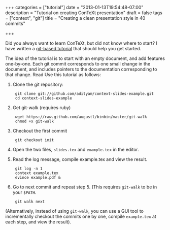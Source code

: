 +++
categories = ["tutorial"]
date = "2013-01-13T19:54:48-07:00"
description = "Tutorial on creating ConTeXt presentation"
draft = false
tags = ["context", "git"]
title = "Creating a clean presentation style in 40 commits"

+++

Did you always want to learn ConTeXt, but did not know where to start? I have
written a [git-based
tutorial](https://github.com/adityam/context-slides-example/commits) that should help you get started.

The idea of the tutorial is to start with an empty document, and add features
one-by-one. Each git commit corresponds to one small change in the document,
and includes pointers to the documentation corresponding to that change. Read
Use this tutorial as follows:

1. Clone the git repository:

        git clone git://github.com/adityam/context-slides-example.git
        cd context-slides-example

2. Get git-walk (requires ruby)

        wget https://raw.github.com/augustl/binbin/master/git-walk
        chmod +x git-walk

3. Checkout the first commit

        git checkout init

4. Open the two files, `slides.tex` and `example.tex` in the editor.

5. Read the log message, compile example.tex and view the result.

        git log -n 1
        context example.tex
        evince example.pdf &

6. Go to next commit and repeat step 5. (This requires `git-walk` to be in
   your `$PATH`.

        git walk next

(Alternatively, instead of using `git-walk`, you can use a GUI tool to
incrementally checkout the commits one by one, compile `example.tex` at each
step, and view the result).
